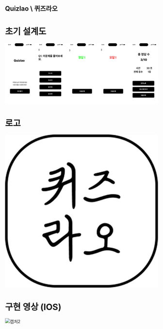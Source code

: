 ## Quizlao \ 퀴즈라오

# 초기 설계도

![캡처](image/초기설계도.png)

# 로고

![캡처1](image/appstore.png)

# 구현 영상 (IOS)

![캡처2](image/Simulator-Screen-Recording-iPhone-13-2022-12-19-at-21.59.54.gif)
